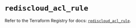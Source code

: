 # `rediscloud_acl_rule`

Refer to the Terraform Registry for docs: [`rediscloud_acl_rule`](https://registry.terraform.io/providers/redislabs/rediscloud/2.7.0/docs/resources/acl_rule).
